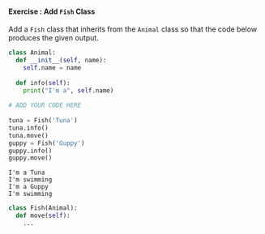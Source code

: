 #### Exercise : Add `Fish` Class

Add a `Fish` class that inherits from the `Animal` class so that the code below produces the given output.

<include src="inputOutput.md" boilerplate> 
<span id="input">

```python
class Animal:
  def __init__(self, name):
    self.name = name
    
  def info(self):
    print("I'm a", self.name)
    
# ADD YOUR CODE HERE
    
tuna = Fish('Tuna')
tuna.info()
tuna.move()
guppy = Fish('Guppy')
guppy.info()
guppy.move()
```
</span>
<span id="output">

```{.no-line-numbers}
I'm a Tuna
I'm swimming
I'm a Guppy
I'm swimming
```
</span>
</include>

<panel type="seamless" header="%%:fas-battery-quarter: Partial solution%%">

```python
class Fish(Animal):
  def move(self):
    ...
```

</panel>